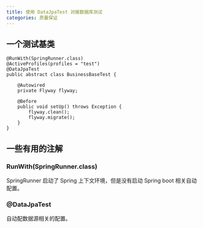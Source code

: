 ```yaml
---
title: 使用 DataJpaTest 对接数据库测试
categories: 质量保证
---
```


## 一个测试基类


```
@RunWith(SpringRunner.class)
@ActiveProfiles(profiles = "test")
@DataJpaTest
public abstract class BusinessBaseTest {

    @Autowired
    private Flyway flyway;

    @Before
    public void setUp() throws Exception {
        flyway.clean();
        flyway.migrate();
    }
}
```

## 一些有用的注解

### RunWith(SpringRunner.class)

SpringRunner 启动了 Spring 上下文环境，但是没有启动 Spring boot 相关自动配置。


### @DataJpaTest

自动配数据源相关的配置。

